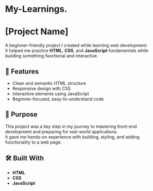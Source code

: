# My-Learnings.

# [Project Name]  

A beginner-friendly project I created while learning web development.  
It helped me practice **HTML**, **CSS**, and **JavaScript** fundamentals while building something functional and interactive.  

## 🚀 Features
- Clean and semantic HTML structure  
- Responsive design with CSS  
- Interactive elements using JavaScript  
- Beginner-focused, easy-to-understand code  

## 🎯 Purpose
This project was a key step in my journey to mastering front-end development and preparing for real-world applications.  
It gave me hands-on experience with building, styling, and adding functionality to a web page.  

## 🛠️ Built With
- **HTML**
- **CSS**
- **JavaScript**


 

